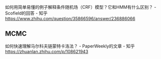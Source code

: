如何用简单易懂的例子解释条件随机场（CRF）模型？它和HMM有什么区别？ - Scofield的回答 - 知乎 https://www.zhihu.com/question/35866596/answer/236886066

## MCMC

如何快速理解马尔科夫链蒙特卡洛法？ - PaperWeekly的文章 - 知乎 https://zhuanlan.zhihu.com/p/108621943

